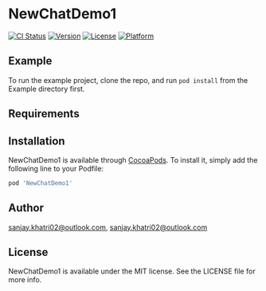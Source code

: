 # NewChatDemo1

[![CI Status](https://img.shields.io/travis/sanjay.khatri02@outlook.com/NewChatDemo1.svg?style=flat)](https://travis-ci.org/sanjay.khatri02@outlook.com/NewChatDemo1)
[![Version](https://img.shields.io/cocoapods/v/NewChatDemo1.svg?style=flat)](https://cocoapods.org/pods/NewChatDemo1)
[![License](https://img.shields.io/cocoapods/l/NewChatDemo1.svg?style=flat)](https://cocoapods.org/pods/NewChatDemo1)
[![Platform](https://img.shields.io/cocoapods/p/NewChatDemo1.svg?style=flat)](https://cocoapods.org/pods/NewChatDemo1)

## Example

To run the example project, clone the repo, and run `pod install` from the Example directory first.

## Requirements

## Installation

NewChatDemo1 is available through [CocoaPods](https://cocoapods.org). To install
it, simply add the following line to your Podfile:

```ruby
pod 'NewChatDemo1'
```

## Author

sanjay.khatri02@outlook.com, sanjay.khatri02@outlook.com

## License

NewChatDemo1 is available under the MIT license. See the LICENSE file for more info.
